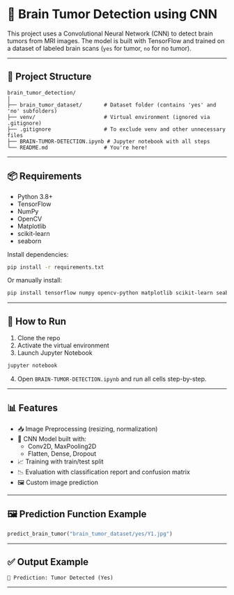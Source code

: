 # 🧠 Brain Tumor Detection using CNN

This project uses a Convolutional Neural Network (CNN) to detect brain tumors from MRI images. The model is built with TensorFlow and trained on a dataset of labeled brain scans (`yes` for tumor, `no` for no tumor).

---

## 📁 Project Structure

```
brain_tumor_detection/
│
├── brain_tumor_dataset/       # Dataset folder (contains 'yes' and 'no' subfolders)
├── venv/                      # Virtual environment (ignored via .gitignore)
├── .gitignore                 # To exclude venv and other unnecessary files
├── BRAIN-TUMOR-DETECTION.ipynb # Jupyter notebook with all steps
└── README.md                  # You're here!
```

---

## 📦 Requirements

- Python 3.8+
- TensorFlow
- NumPy
- OpenCV
- Matplotlib
- scikit-learn
- seaborn

Install dependencies:

```bash
pip install -r requirements.txt
```

Or manually install:

```bash
pip install tensorflow numpy opencv-python matplotlib scikit-learn seaborn
```

---

## 🚀 How to Run

1. Clone the repo
2. Activate the virtual environment
3. Launch Jupyter Notebook

```bash
jupyter notebook
```

4. Open `BRAIN-TUMOR-DETECTION.ipynb` and run all cells step-by-step.

---

## 📊 Features

- 📥 Image Preprocessing (resizing, normalization)
- 🧠 CNN Model built with:
  - Conv2D, MaxPooling2D
  - Flatten, Dense, Dropout
- 📈 Training with train/test split
- 📉 Evaluation with classification report and confusion matrix
- 🖼️ Custom image prediction

---

## 🖼️ Prediction Function Example

```python
predict_brain_tumor("brain_tumor_dataset/yes/Y1.jpg")
```

---

## ✅ Output Example

```
🧠 Prediction: Tumor Detected (Yes)
```

---
